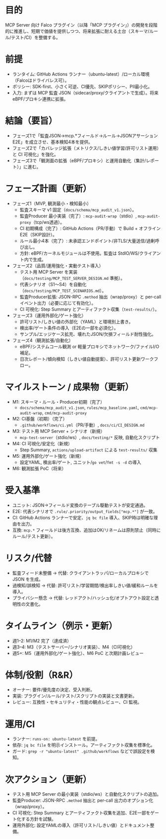 # 目的

MCP Server 向け Falco プラグイン（以降「MCP プラグイン」）の開発を段階的に推進し、短期で価値を提供しつつ、将来拡張に耐える土台（スキーマ/ルール/テスト/CI）を整備する。

# 前提

- ランタイム: GitHub Actions ランナー（ubuntu-latest）/ローカル環境（Falcoはドライバレス可）。
- ポリシー: SDK-first、小さく可逆、CI優先、SKIPポリシー、PII最小化。
- 入力: まずは MCP 監査 JSON（sidecar/proxy/クライアントで生成）。将来 eBPF/プロキシ連携に拡張。

# 結論（要旨）

- フェーズ1で「監査JSON→mcp.*フィールド→ルール→JSONアサーションE2E」を成立させ、基本検知4本を提供。
- フェーズ2で「カバレッジ拡張（メトリクス/しきい値学習/許可リスト運用）と CI 可視化」を強化。
- フェーズ3で「観測面の拡張（eBPF/プロキシ）と運用自動化（集計/レポート）」に進む。

# フェーズ計画（更新）

- フェーズ1（MVP, 観測最小・検知最小）
  - 監査スキーマ v1 固定（`docs/schema/mcp_audit_v1.json`）。
  - 監査Producer 最小実装（完了）: `mcp-audit-wrap`（stdio）, `mcp-audit-proxy`（tcp/ws透過）。
  - CI 初期構成（完了）: GitHub Actions（PR/手動）で Build + オフラインE2E（SKIP設計）。
  - ルール最小4本（完了）: 未承認エンドポイント/非TLS/大量送信/過剰呼び出し。
  - 方針: eBPF/カーネルモジュールは不使用。監査は StdIO/WS/クライアント内で生成。
- フェーズ2（品質/運用強化・実動テスト導入）
  - テスト用 MCP Server を実装（`docs/testing/MCP_TEST_SERVER_DESIGN.md` 準拠）。
  - 代表シナリオ（S1〜S4）を自動化（`docs/testing/MCP_TEST_SCENARIOS.md`）。
  - 監査Producer拡張: JSON-RPC `.method` 抽出（wrap/proxy）と per-call イベント出力（必要に応じて有効化）。
  - CI 可視化: Step Summary とアーティファクト収集（`test-results/`）。
- フェーズ3（運用外部化/ゲート強化）
  - 許可リスト/しきい値の外部化（YAML）と環境別上書き。
  - 検出率/ゲート条件の導入（E2Eの一部を必須化）。
  - サンプル/エッジケース拡充、壊れたJSON/欠損フィールド耐性強化。
- フェーズ4（観測拡張/自動化）
  - eBPF/システムコール観測 or 軽量プロキシでネットワーク/ファイルI/O補足。
  - 日次レポート/傾向検知（しきい値自動提案）、許可リスト更新ワークフロー。

# マイルストーン / 成果物（更新）

- M1: スキーマ・ルール・Producer初期（完了）
  - `docs/schema/mcp_audit_v1.json`, `rules/mcp_baseline.yaml`, `cmd/mcp-audit-wrap`, `cmd/mcp-audit-proxy`
- M2: CI基盤（初期）（完了）
  - `.github/workflows/ci.yml`（PR/手動）, `docs/ci/CI_DESIGN.md`
- M3: テスト用 MCP Server + シナリオ（新規）
  - `mcp-test-server`（stdio/ws）, `docs/testing/*` 反映, 自動化スクリプト
- M4: CI 可視化/安定化（新規）
  - Step Summary, `actions/upload-artifact` による `test-results/` 収集
- M5: 運用外部化/ゲート強化（新規）
  - 設定YAML, 検出率/ゲート, ユニット/`go vet`/`fmt -s -d` の導入
- M6: 観測拡張 PoC（将来）

# 受入基準

- ユニット: JSON→フィールド変換のテーブル駆動テストが安定通過。
- E2E: 代表シナリオで `.rule/.priority/output_fields["mcp.*"]` が一致。
- CI: GitHub Actions ランナーで安定、`jq bc file` 導入、SKIP時は明確な理由を出力。
- 互換: `mcp.*` フィールドは後方互換、追加はOK/リネームは原則禁止（同時にルール/テスト更新）。

# リスク/代替

- 監査フィード未整備 → 代替: クライアントラッパ/ローカルプロキシで JSON を生成。
- 過検知/誤検知 → 代替: 許可リスト/学習期間/検出率しきい値/緩和ルールを導入。
- プライバシー懸念 → 代替: レッドアクト/ハッシュ化/オプトアウト設定と透明性の文書化。

# タイムライン（例示・更新）

- 週1–2: M1/M2 完了（達成済）
- 週3–4: M3（テストサーバー/シナリオ実装）、M4（CI可視化）
- 週5+: M5（運用外部化/ゲート強化）、M6 PoC と次期計画レビュー

# 体制/役割（R&R）

- オーナー: 要件/優先度の決定、受入判断。
- 実装: プラグイン/ルール/テスト/スクリプトの実装と文書更新。
- レビュー: 互換性・セキュリティ・性能の観点レビュー、CI 監視。

# 運用/CI

- ランナー: `runs-on: ubuntu-latest` を前提。
- 依存: `jq bc file` を明示インストール。アーティファクト収集を標準化。
- ガード: `grep -r "ubuntu-latest" .github/workflows` などで誤設定を検知。

# 次アクション（更新）

- テスト用 MCP Server の最小実装（stdio/ws）と自動化スクリプトの追加。
- 監査Producer: JSON-RPC `.method` 抽出と per-call 出力のオプション化（wrap/proxy）。
- CI 可視化: Step Summary とアーティファクト収集を追加、E2E一部をゲート化する方針を試験。
- 運用外部化: 設定YAMLの導入（許可リスト/しきい値）とドキュメント整備。

